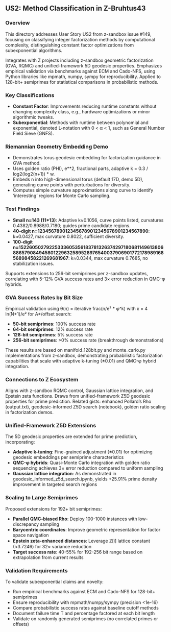 ## US2: Method Classification in Z-Bruhtus43

### Overview

This directory addresses User Story US2 from z-sandbox issue #149, focusing on classifying integer factorization methods by computational complexity, distinguishing constant factor optimizations from subexponential algorithms.

Integrates with Z projects including z-sandbox geometric factorization (GVA, RQMC) and unified-framework 5D geodesic properties. Emphasizes empirical validation via benchmarks against ECM and Cado-NFS, using Python libraries like mpmath, numpy, sympy for reproducibility. Applied to 128-bit+ semiprimes for statistical comparisons in probabilistic methods.

### Key Classifications

- **Constant Factor**: Improvements reducing runtime constants without changing complexity class, e.g., hardware optimizations or minor algorithmic tweaks.
- **Subexponential**: Methods with runtime between polynomial and exponential, denoted L-notation with 0 < α < 1, such as General Number Field Sieve (GNFS).

### Riemannian Geometry Embedding Demo

- Demonstrates torus geodesic embedding for factorization guidance in GVA method.
- Uses golden ratio (PHI), e**2, fractional parts, adaptive k = 0.3 / log2(log2(n+1)) * w.
- Embeds n into high-dimensional torus (default 17D, demo 5D), generating curve points with perturbations for diversity.
- Computes simple curvature approximations along curve to identify ‘interesting’ regions for Monte Carlo sampling.

### Test Findings

- **Small n=143 (11*13)**: Adaptive k≈0.1056, curve points listed, curvatures 0.4382/0.8988/0.7180; guides prime candidate regions.
- **40-digit n=1234567890123456789012345678901234567890**: k≈0.0427, max curvature 0.8022, sufficient diversity.
- **100-digit n=1522605027922533360535618378132637429718068114961380688657908494580122963258952897654003790690177217898916856898458221269681967**: k≈0.0344, max curvature 0.7685, no stabilization issues.

Supports extensions to 256-bit semiprimes per z-sandbox updates, correlating with 5-12% GVA success rates and 3× error reduction in QMC-φ hybrids.

### GVA Success Rates by Bit Size

Empirical validation using θ(n) = iterative frac(n/e² * φ^k) with κ = 4 ln(N+1)/e² for A*/offset search:

- **50-bit semiprimes**: 100% success rate
- **64-bit semiprimes**: 12% success rate
- **128-bit semiprimes**: 5% success rate
- **256-bit semiprimes**: >0% success rate (breakthrough demonstrations)

These results are based on manifold_128bit.py and monte_carlo.py implementations from z-sandbox, demonstrating probabilistic factorization capabilities that scale with adaptive k-tuning (±0.01) and QMC-φ hybrid integration.

### Connections to Z Ecosystem

Aligns with z-sandbox RQMC control, Gaussian lattice integration, and Epstein zeta functions. Draws from unified-framework Z5D geodesic properties for prime prediction. Related gists: enhanced Pollard’s Rho (output.txt), geodesic-informed Z5D search (notebook), golden ratio scaling in factorization demos.
### Unified-Framework Z5D Extensions

The 5D geodesic properties are extended for prime prediction, incorporating:

- **Adaptive k-tuning**: Fine-grained adjustment (±0.01) for optimizing geodesic embeddings per semiprime characteristics
- **QMC-φ hybrids**: Quasi-Monte Carlo integration with golden ratio sequencing achieves 3× error reduction compared to uniform sampling
- **Gaussian lattice integration**: As demonstrated in geodesic_informed_z5d_search.ipynb, yields +25.91% prime density improvement in targeted search regions

### Scaling to Large Semiprimes

Proposed extensions for 192+ bit semiprimes:

- **Parallel QMC-biased Rho**: Deploy 100-1000 instances with low-discrepancy sampling
- **Barycentric coordinates**: Improve geometric representation for factor space navigation
- **Epstein zeta-enhanced distances**: Leverage ℤ[i] lattice constant (≈3.7246) for 32× variance reduction
- **Target success rate**: 40-55% for 192-256 bit range based on extrapolation from current results

### Validation Requirements

To validate subexponential claims and novelty:

- Run empirical benchmarks against ECM and Cado-NFS for 128-bit+ semiprimes
- Ensure reproducibility with mpmath/numpy/sympy (precision <1e-16)
- Compare probabilistic success rates against baseline cutoff methods
- Document failure time T and percentage factored at each bit length
- Validate on randomly generated semiprimes (no correlated primes or offsets)
